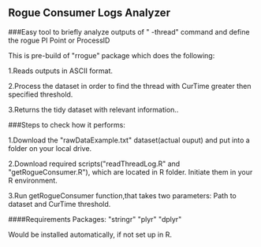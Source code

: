## Rogue Consumer Logs Analyzer

###Easy tool to briefly analyze outputs of "<pisubsystem> -thread" command and define the rogue PI Point or ProcessID 

This is pre-build of "rrogue" package which does the following:

1.Reads outputs in ASCII format.

2.Process the dataset in order to find the thread with CurTime greater then specified threshold. 

3.Returns the tidy dataset with relevant information..


###Steps to check how it performs:

1.Download the "rawDataExample.txt" dataset(actual ouput) and put into a folder on your local drive. 

2.Download required scripts("readThreadLog.R" and "getRogueConsumer.R"), which are located in R folder. Initiate them in your R environment. 

3.Run getRogueConsumer function,that takes two parameters: Path to dataset and CurTime threshold.

####Requirements
Packages:
"stringr"
"plyr"
"dplyr" 

Would be installed automatically, if not set up in R.
